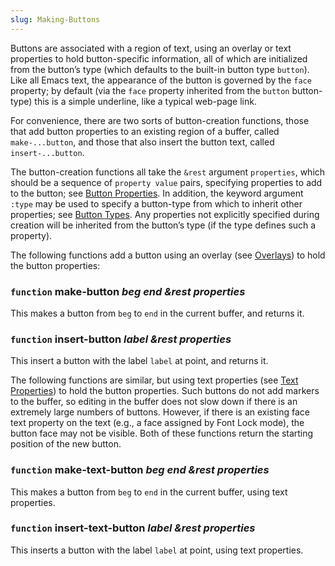 ```yaml
---
slug: Making-Buttons
---
```


Buttons are associated with a region of text, using an overlay or text properties to hold button-specific information, all of which are initialized from the button’s type (which defaults to the built-in button type `button`). Like all Emacs text, the appearance of the button is governed by the `face` property; by default (via the `face` property inherited from the `button` button-type) this is a simple underline, like a typical web-page link.

For convenience, there are two sorts of button-creation functions, those that add button properties to an existing region of a buffer, called `make-...button`, and those that also insert the button text, called `insert-...button`.

The button-creation functions all take the `&rest` argument `properties`, which should be a sequence of `property value` pairs, specifying properties to add to the button; see [Button Properties](/docs/elisp/Button-Properties). In addition, the keyword argument `:type` may be used to specify a button-type from which to inherit other properties; see [Button Types](/docs/elisp/Button-Types). Any properties not explicitly specified during creation will be inherited from the button’s type (if the type defines such a property).

The following functions add a button using an overlay (see [Overlays](/docs/elisp/Overlays)) to hold the button properties:

### <span className="tag function">`function`</span> **make-button** *beg end \&rest properties*

This makes a button from `beg` to `end` in the current buffer, and returns it.

### <span className="tag function">`function`</span> **insert-button** *label \&rest properties*

This insert a button with the label `label` at point, and returns it.

The following functions are similar, but using text properties (see [Text Properties](/docs/elisp/Text-Properties)) to hold the button properties. Such buttons do not add markers to the buffer, so editing in the buffer does not slow down if there is an extremely large numbers of buttons. However, if there is an existing face text property on the text (e.g., a face assigned by Font Lock mode), the button face may not be visible. Both of these functions return the starting position of the new button.

### <span className="tag function">`function`</span> **make-text-button** *beg end \&rest properties*

This makes a button from `beg` to `end` in the current buffer, using text properties.

### <span className="tag function">`function`</span> **insert-text-button** *label \&rest properties*

This inserts a button with the label `label` at point, using text properties.

